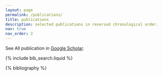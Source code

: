 ```yaml
---
layout: page
permalink: /publications/
title: publications
description: selected publications in reversed chronological order.
nav: true
nav_order: 2
---
```


See All publication in [Google Scholar](https://scholar.google.com/citations?user=70T26KYAAAAJ).

<!-- _pages/publications.md -->

<!-- Bibsearch Feature -->

{% include bib_search.liquid %}

<div class="publications">

{% bibliography %}

</div>
